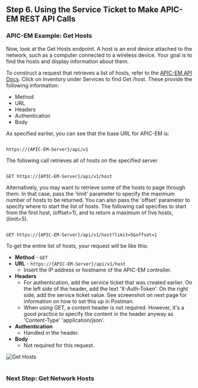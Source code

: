 ## Step 6. Using the Service Ticket to Make APIC-EM REST API Calls

### APIC-EM Example: Get Hosts

Now, look at the Get Hosts endpoint. A host is an end device attached to the network, such as a computer connected to a wireless device. Your goal is to find the hosts and display information about them.

To construct a request that retrieves a list of hosts, refer to the <a href="https://developer.cisco.com/site/apic-em-rest-api//" target="_blank">APIC-EM API Docs</a>. Click on Inventory under Services to find Get /host. These provide the following information:

* Method
* URL
* Headers
* Authentication
* Body

As specified earlier, you can see that the base URL for APIC-EM is:

```http

https://{APIC-EM-Server}/api/v1

```

The following call retrieves all of hosts on the specified server
```http

GET https://{APIC-EM-Server}/api/v1/host

```

Alternatively, you may want to retrieve some of the hosts to page through them. In that case, pass the 'limit' parameter to specify the maximum number of hosts to be returned. You can also pass the 'offset' parameter to specify where to start the list of hosts. The following call specifies to start from the first host, (offset=1), and to return a maximum of five hosts, (limit=5).
```http

GET https://{APIC-EM-Server}/api/v1/host?limit=5&offset=1

```

To get the entire list of hosts, your request will be like this:

* **Method** - `GET`
* **URL** - `https://{APIC-EM-Server}/api/v1/host`
	* Insert the IP address or hostname of the APIC-EM controller.
* **Headers**
	* For authentication, add the service ticket that was created earlier. On the left side of the header, add the text 'X-Auth-Token'. On the right side, add the service ticket value. See screenshot on next page for information on how to set this up in Postman.
	* When using GET, a content header is not required. However, it's a good practice to specify the content in the header anyway as  'Content-Type' 'application/json'.
* **Authentication**
	* Handled in the header.
* **Body**
	 * Not required for this request.

![](/posts/files/coding-101-rest-basics-ga/assets/images/apic-emHostRequest.png "Get Hosts")
<br/>
<br/>

### Next Step: Get Network Hosts
